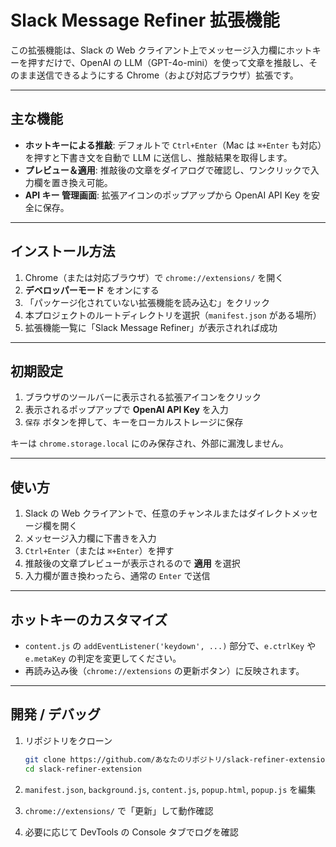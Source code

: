 # Slack Message Refiner 拡張機能

この拡張機能は、Slack の Web クライアント上でメッセージ入力欄にホットキーを押すだけで、OpenAI の LLM（GPT-4o-mini）を使って文章を推敲し、そのまま送信できるようにする Chrome（および対応ブラウザ）拡張です。

---

## 主な機能

* **ホットキーによる推敲**: デフォルトで `Ctrl+Enter`（Mac は `⌘+Enter` も対応）を押すと下書き文を自動で LLM に送信し、推敲結果を取得します。
* **プレビュー＆適用**: 推敲後の文章をダイアログで確認し、ワンクリックで入力欄を置き換え可能。
* **API キー 管理画面**: 拡張アイコンのポップアップから OpenAI API Key を安全に保存。

---

## インストール方法

1. Chrome（または対応ブラウザ）で `chrome://extensions/` を開く
2. **デベロッパーモード** をオンにする
3. 「パッケージ化されていない拡張機能を読み込む」をクリック
4. 本プロジェクトのルートディレクトリを選択（`manifest.json` がある場所）
5. 拡張機能一覧に「Slack Message Refiner」が表示されれば成功

---

## 初期設定

1. ブラウザのツールバーに表示される拡張アイコンをクリック
2. 表示されるポップアップで **OpenAI API Key** を入力
3. `保存` ボタンを押して、キーをローカルストレージに保存

キーは `chrome.storage.local` にのみ保存され、外部に漏洩しません。

---

## 使い方

1. Slack の Web クライアントで、任意のチャンネルまたはダイレクトメッセージ欄を開く
2. メッセージ入力欄に下書きを入力
3. `Ctrl+Enter`（または `⌘+Enter`）を押す
4. 推敲後の文章プレビューが表示されるので **適用** を選択
5. 入力欄が置き換わったら、通常の `Enter` で送信

---

## ホットキーのカスタマイズ

* `content.js` の `addEventListener('keydown', ...)` 部分で、`e.ctrlKey` や `e.metaKey` の判定を変更してください。
* 再読み込み後（`chrome://extensions` の更新ボタン）に反映されます。

---

## 開発 / デバッグ

1. リポジトリをクローン

   ```bash
   git clone https://github.com/あなたのリポジトリ/slack-refiner-extension.git
   cd slack-refiner-extension
   ```
2. `manifest.json`, `background.js`, `content.js`, `popup.html`, `popup.js` を編集
3. `chrome://extensions/` で「更新」して動作確認
4. 必要に応じて DevTools の Console タブでログを確認
